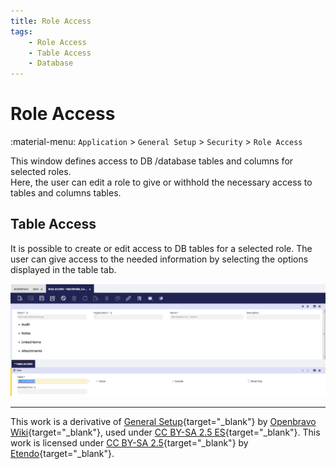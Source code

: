 ```yaml
---
title: Role Access
tags:
    - Role Access
    - Table Access
    - Database
---
```


# Role Access

:material-menu: `Application` > `General Setup` > `Security` > `Role Access`

This window defines access to DB /database tables and columns for selected roles.  
Here, the user can edit a role to give or withhold the necessary access to tables and columns tables.

## Table Access

It is possible to create or edit access to DB tables for a selected role. The user can give access to the needed information by selecting the options displayed in the table tab.

![](../../../../../assets/drive/ltwp9ZQne8C_2iz5c7u3hay0dodgaB28TeFFxVkLJqhFV3Zgq9LMahoeVrH2BRiz6NH9n1QeCsDSrOoPD_CtKV8cYZULNDDPG5Fly-WhZo5h7_2ASJRlnoS_GinX2nYC6efQebJ6uZYnYAeyabg.png)

---

This work is a derivative of [General Setup](https://wiki.openbravo.com/wiki/General_Setup){target="_blank"} by [Openbravo Wiki](http://wiki.openbravo.com/wiki/Welcome_to_Openbravo){target="_blank"}, used under [CC BY-SA 2.5 ES](https://creativecommons.org/licenses/by-sa/2.5/es/){target="_blank"}. This work is licensed under [CC BY-SA 2.5](https://creativecommons.org/licenses/by-sa/2.5/){target="_blank"} by [Etendo](https://etendo.software){target="_blank"}.